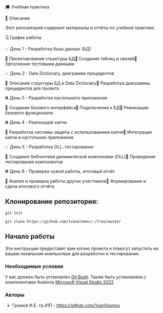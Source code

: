 🎓 Учебная практика

📌 Описание

Этот репозиторий содержит материалы и отчёты по учебной практике.

🗓 График работы

✅ День 1 - Разработка базы данных (БД)

📌 Проектирование структуры БД📌 Создание таблиц и связей📌 Заполнение тестовыми данными

✅ День 2 - Data Dictionary, диаграмма прецедентов

📌 Описание структуры БД в Data Dictionary📌 Разработка диаграммы прецедентов для проекта

❌ День 3 - Разработка настольного приложения

📌 Создание базового интерфейса📌 Подключение к БД📌 Реализация базового функционала

❌ День 4 - Реализация капчи

📌 Разработка системы защиты с использованием капчи📌 Интеграция капчи в настольное приложение

✅ День 5 - Разработка DLL, тестирование

📌 Создание библиотеки динамической компоновки (DLL)📌 Проведение тестирования компонентов

❌ День 6 - Проверка чужой работы, итоговый отчёт

📌 Анализ и проверка работы других участников📌 Формирование и сдача итогового отчёта

## Клонирование репозитория:
```
git init
```
```
git clone https://github.com/1vanGromov/-/tree/master
```

## Начало работы
Эти инструкции предоставят вам копию проекта и помогут запустить на вашем локальном компьютере для разработки и тестирования.<br/>

### Необходимые условия
У вас должен быть установлен [Git Bush](https://gitforwindows.org/).
Также быть установлена с компонентами Avalonia  [Microsoft Visual Studio 2022](https://visualstudio.microsoft.com/ru/vs/community/)

### Авторы

- Громов И.Е. гр.41П - https://github.com/1vanGromov
